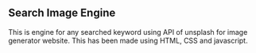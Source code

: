 Search Image Engine
-------------------
This is engine for any searched keyword using API of unsplash for image generator website. This has been made using HTML, CSS and javascript.

